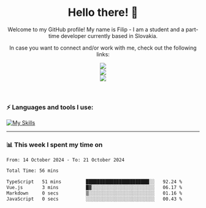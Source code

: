 <h1 align="center">  Hello there! 👋</h1>

<p align="center">Welcome to my GitHub profile! My name is Filip - I am a student and a part-time developer currently based in Slovakia.</p>
<p align="center">In case you want to connect and/or work with me, check out the following links: </p>
<div align="center">
<a href="https://www.linkedin.com/in/filip-sipos-7566b5309/">
  <img src="https://img.shields.io/badge/LinkedIn-0077B5?style=for-the-badge&logo=linkedin&logoColor=white"></img>
</a>
</br>
<a href="https://filipsipos.netlify.app">
  <img src="https://img.shields.io/badge/website-000000?style=for-the-badge&logo=About.me&logoColor=white"></img>
</a>
</br>
<a href="mailto:filip.sipos@student.leaf.academy">
  <img src="https://img.shields.io/badge/Gmail-D14836?style=for-the-badge&logo=gmail&logoColor=white"></img>
</a>
</div>

</br>
</br>

### ⚡ Languages and tools I use:

[![My Skills](https://skillicons.dev/icons?i=html,css,tailwind,js,ts,vue,react,nodejs,firebase,azure,git,postman,figma&theme=dark)](https://skillicons.dev)

---

### 📊 This week I spent my time on</h3>

<!--START_SECTION:waka-->

```txt
From: 14 October 2024 - To: 21 October 2024

Total Time: 56 mins

TypeScript   51 mins         ███████████████████████░░   92.24 %
Vue.js       3 mins          █▓░░░░░░░░░░░░░░░░░░░░░░░   06.17 %
Markdown     0 secs          ▒░░░░░░░░░░░░░░░░░░░░░░░░   01.16 %
JavaScript   0 secs          ░░░░░░░░░░░░░░░░░░░░░░░░░   00.43 %
```

<!--END_SECTION:waka-->
